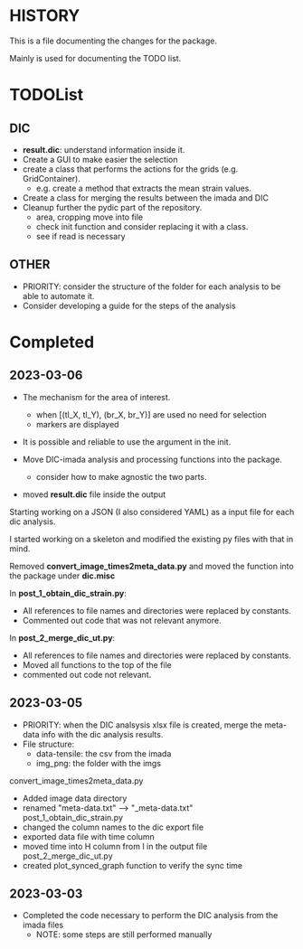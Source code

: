 # HISTORY

This is a file documenting the changes for the package. 

Mainly is used for documenting the TODO list.

# TODOList
## DIC 
- **result.dic**: understand information inside it. 
- Create a GUI to make easier the selection
- create a class that performs the actions for the grids (e.g. GridContainer).
  - e.g. create a method that extracts the mean strain values.
- Create a class for merging the results between the imada and DIC
- Cleanup further the pydic part of the repository.
  - area, cropping move into file
  - check init function and consider replacing it with a class.
  - see if read is necessary

## OTHER
- PRIORITY: consider the structure of the folder for each analysis to be able to automate it.
- Consider developing a guide for the steps of the analysis

# Completed
## 2023-03-06
- The mechanism for the area of interest. 
  - when [(tl_X, tl_Y), (br_X, br_Y)] are used no need for selection
  - markers are displayed
- It is possible and reliable to use the argument in the init.


- Move DIC-imada analysis and processing functions into the package.
  - consider how to make agnostic the two parts.

- moved **result.dic** file inside the output

Starting working on a JSON (I also considered YAML) as a input file for each dic analysis. 

I started working on a skeleton and modified the existing py files with that in mind. 

Removed **convert_image_times2meta_data.py** and moved the function into the package under **dic.misc**

In **post_1_obtain_dic_strain.py**:
- All references to file names and directories were replaced by constants. 
- Commented out code that was not relevant anymore.

In **post_2_merge_dic_ut.py**:
- All references to file names and directories were replaced by constants.
- Moved all functions to the top of the file
- commented out code not relevant. 



## 2023-03-05
- PRIORITY: when the DIC analsysis xlsx file is created, merge the meta-data info with the dic analysis results. 
- File structure:
  - data-tensile: the csv from the imada
  - img_png: the folder with the imgs

convert_image_times2meta_data.py
- Added image data directory  
- renamed "meta-data.txt" --> "_meta-data.txt"
post_1_obtain_dic_strain.py
- changed the column names to the dic export file
- exported data file with time column 
- moved time into H column from I in the output file
post_2_merge_dic_ut.py
- created plot_synced_graph function to verify the sync time

## 2023-03-03
- Completed the code necessary to perform the DIC analysis from the imada files
  - NOTE: some steps are still performed manually